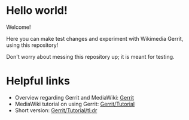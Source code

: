 # Hello world!
Welcome!

Here you can make test changes and experiment with Wikimedia Gerrit, using this repository!

Don't worry about messing this repository up; it is meant for testing.

# Helpful links
- Overview regarding Gerrit and MediaWiki: [Gerrit](https://www.mediawiki.org/wiki/Gerrit)
- MediaWiki tutorial on using Gerrit: [Gerrit/Tutorial](https://www.mediawiki.org/wiki/Gerrit/Tutorial)
- Short version: [Gerrit/Tutorial/tl;dr](https://www.mediawiki.org/wiki/Gerrit/Tutorial/tl;dr)
